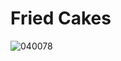 # Fried Cakes
![040078](https://user-images.githubusercontent.com/50277379/140737876-08c8c52a-2930-4e91-9a3e-5138a04cfd5b.jpg)

